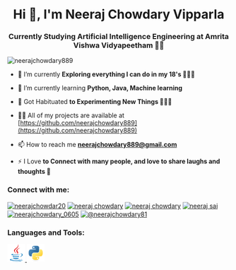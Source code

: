 <h1 align="center">Hi 👋, I'm Neeraj Chowdary Vipparla</h1>
<h3 align="center">Currently Studying Artificial Intelligence Engineering at Amrita Vishwa Vidyapeetham ✌🏻</h3>

<p align="left"> <img src="https://komarev.com/ghpvc/?username=neerajchowdary889&label=Profile%20views&color=0e75b6&style=flat" alt="neerajchowdary889" /> </p>

- 🔭 I’m currently **Exploring everything I can do in my 18's 👨🏻‍💻**

- 🌱 I’m currently learning **Python, Java, Machine learning**

- 👯 Got Habituated **to Experimenting New Things 🤷🏻‍♂️**

- 👨‍💻 All of my projects are available at [https://github.com/neerajchowdary889](https://github.com/neerajchowdary889)

- 📫 How to reach me **neerajchowdary889@gmail.com**

- ⚡ I Love **to Connect with many people, and love to share laughs and thoughts 🥰**

<h3 align="left">Connect with me:</h3>
<p align="left">
<a href="https://twitter.com/neerajchowdar20" target="blank"><img align="center" src="https://raw.githubusercontent.com/rahuldkjain/github-profile-readme-generator/master/src/images/icons/Social/twitter.svg" alt="neerajchowdar20" height="30" width="40" /></a>
<a href="https://linkedin.com/in/neeraj chowdary" target="blank"><img align="center" src="https://raw.githubusercontent.com/rahuldkjain/github-profile-readme-generator/master/src/images/icons/Social/linked-in-alt.svg" alt="neeraj chowdary" height="30" width="40" /></a>
<a href="https://stackoverflow.com/users/neeraj chowdary" target="blank"><img align="center" src="https://raw.githubusercontent.com/rahuldkjain/github-profile-readme-generator/master/src/images/icons/Social/stack-overflow.svg" alt="neeraj chowdary" height="30" width="40" /></a>
<a href="https://fb.com/neeraj sai" target="blank"><img align="center" src="https://raw.githubusercontent.com/rahuldkjain/github-profile-readme-generator/master/src/images/icons/Social/facebook.svg" alt="neeraj sai" height="30" width="40" /></a>
<a href="https://instagram.com/neerajchowdary_0605" target="blank"><img align="center" src="https://raw.githubusercontent.com/rahuldkjain/github-profile-readme-generator/master/src/images/icons/Social/instagram.svg" alt="neerajchowdary_0605" height="30" width="40" /></a>
<a href="https://www.hackerrank.com/@neerajchowdary81" target="blank"><img align="center" src="https://raw.githubusercontent.com/rahuldkjain/github-profile-readme-generator/master/src/images/icons/Social/hackerrank.svg" alt="@neerajchowdary81" height="30" width="40" /></a>
</p>

<h3 align="left">Languages and Tools:</h3>
<p align="left"> <a href="https://www.java.com" target="_blank" rel="noreferrer"> <img src="https://raw.githubusercontent.com/devicons/devicon/master/icons/java/java-original.svg" alt="java" width="40" height="40"/> </a> <a href="https://www.python.org" target="_blank" rel="noreferrer"> <img src="https://raw.githubusercontent.com/devicons/devicon/master/icons/python/python-original.svg" alt="python" width="40" height="40"/> </a> </p>
